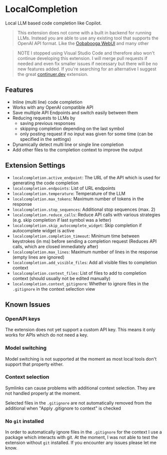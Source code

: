 # LocalCompletion

Local LLM based code completion like Copilot.

> This extension does not come with a built in backend for running LLMs. Instead you are able to use any existing tool that supports the OpenAI API format. Like the [Oobabooga WebUI](https://github.com/oobabooga/text-generation-webui) and many other

> NOTE I stopped using Visual Studio Code and therefore also won't continue developing this extension. I will merge pull requests if needed and even fix smaller issues if necessary but there will be no new features added.
> If you're searching for an alternative I suggest the great [continuer.dev](https://github.com/continuedev/continue) extension.

## Features

- Inline (multi line) code completion
- Works with any OpenAI compatible API
- Save multiple API Endpoints and switch easily between them
- Reducing requests to LLMs by
  - saving previous responses
  - skipping completion depending on the last symbol
  - only posting request if no input was given for some time (can be specified in the settings)
- Dynamically detect multi line or single line completion
- Add other files to the completion context to improve the output

## Extension Settings

- `localcompletion.active_endpoint`: The URL of the API which is used for generating the code completion
- `localcompletion.endpoints`: List of URL endpoints
- `localcompletion.temperature`: Temperature of the LLM
- `localcompletion.max_tokens`: Maximum number of tokens in the response
- `localcompletion.stop_sequences`: Additional stop sequences (max. 2)
- `localcompletion.reduce_calls`: Reduce API calls with various strategies (e.g. skip completion if last symbol was a letter)
- `localcompletion.skip_autocomplete_widget`: Skip completion if autocomplete widget is active
- `localcompletion.completion_timeout`: Minimum time between keystrokes (in ms) before sending a completion request (Reduces API calls, which are closed immediately after)
- `localcompletion.max_lines`: Maximum number of lines in the response (empty lines are ignored)
- `localcompletion.add_visible_files`: Add all visible files to completion context
- `localcompletion.context_files`: List of files to add to completion context (should usually not be edited manually)
- `localcompletion.context_gitignore`: Whether to ignore files in the `.gitignore` in the context selection view

## Known Issues

### OpenAPI keys

The extension does not yet support a custom API key. This means it only works for APIs which do not need a key.

### Model switching

Model switching is not supported at the moment as most local tools don't support that property either.

### Context selection

Symlinks can cause problems with additional context selection. They are not handled properly at the moment.

Selected files in the `.gitignore` are not automatically removed from the additional when "Apply .gitignore to context" is checked

### No `git` installed

In order to automatically ignore files in the `.gitignore` for the context I use a package which interacts with git. At the moment, I was not able to test the extension without `git` installed. If you encounter any issues please let me know.
